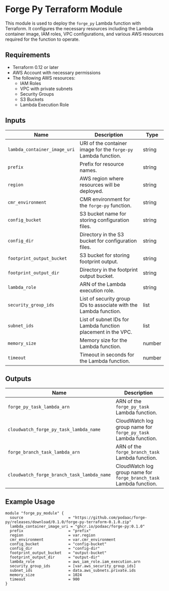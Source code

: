 # Forge Py Terraform Module

This module is used to deploy the `forge_py` Lambda function with Terraform. It configures the necessary resources including the Lambda container image, IAM roles, VPC configurations, and various AWS resources required for the function to operate.

## Requirements

- Terraform 0.12 or later
- AWS Account with necessary permissions
- The following AWS resources:
  - IAM Roles
  - VPC with private subnets
  - Security Groups
  - S3 Buckets
  - Lambda Execution Role

## Inputs

| Name                        | Description                                                                 | Type   |
| --------------------------- | --------------------------------------------------------------------------- | ------ |
| `lambda_container_image_uri` | URI of the container image for the `forge-py` Lambda function.              | string |
| `prefix`                     | Prefix for resource names.                                                  | string |
| `region`                     | AWS region where resources will be deployed.                                | string |
| `cmr_environment`            | CMR environment for the `forge-py` function.                                | string |
| `config_bucket`              | S3 bucket name for storing configuration files.                            | string |
| `config_dir`                 | Directory in the S3 bucket for configuration files.                         | string |
| `footprint_output_bucket`    | S3 bucket for storing footprint output.                                     | string |
| `footprint_output_dir`       | Directory in the footprint output bucket.                                  | string |
| `lambda_role`                | ARN of the Lambda execution role.                                          | string |
| `security_group_ids`         | List of security group IDs to associate with the Lambda function.           | list   |
| `subnet_ids`                 | List of subnet IDs for Lambda function placement in the VPC.                | list   |
| `memory_size`                | Memory size for the Lambda function.                                        | number |
| `timeout`                    | Timeout in seconds for the Lambda function.                                 | number |

## Outputs

| Name                                         | Description                                                                |
| -------------------------------------------- | -------------------------------------------------------------------------- |
| `forge_py_task_lambda_arn`                  | ARN of the `forge_py_task` Lambda function.                                |
| `cloudwatch_forge_py_task_lambda_name`      | CloudWatch log group name for `forge_py_task` Lambda function.             |
| `forge_branch_task_lambda_arn`              | ARN of the `forge_branch_task` Lambda function.                            |
| `cloudwatch_forge_branch_task_lambda_name`  | CloudWatch log group name for `forge_branch_task` Lambda function.         |

## Example Usage

```hcl
module "forge_py_module" {
  source                    = "https://github.com/podaac/forge-py/releases/download/0.1.0/forge-py-terraform-0.1.0.zip"
  lambda_container_image_uri = "ghcr.io/podaac/forge-py:0.1.0"
  prefix                    = "prefix"
  region                    = var.region
  cmr_environment           = var.cmr_environment
  config_bucket             = "config-bucket"
  config_dir                = "config-dir"
  footprint_output_bucket   = "output-bucket"
  footprint_output_dir      = "output-dir"
  lambda_role               = aws_iam_role.iam_execution.arn
  security_group_ids        = [var.aws_security_group_ids]
  subnet_ids                = data.aws_subnets.private.ids
  memory_size               = 1024
  timeout                   = 900
}
